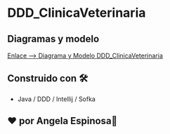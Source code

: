 # DDD_ClinicaVeterinaria

## Diagramas y modelo
[Enlace --> Diagrama y Modelo DDD_ClinicaVeterinaria](https://drive.google.com/file/d/1KbLLKHIAPDTA8FNU1jLwfjca4n9Y_3YW/view?usp=sharing)

## Construido con 🛠️

- Java / DDD / Intellij / Sofka

## ❤️ por Angela Espinosa🍿
